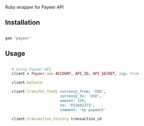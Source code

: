 Ruby wrapper for Payeer API

## Installation

```ruby

gem 'payeer'

```

## Usage

```ruby

   # Using Payeer API
   client = Payeer.new ACCOUNT, API_ID, API_SECRET, log: true

   client.balance

   client.transfer_funds currency_from: 'USD',
                         currency_to: 'USD',
                         amount: 100,
                         to: 'P21602373',
                         comment: 'my payment'

   client.transaction_history transaction_id

```